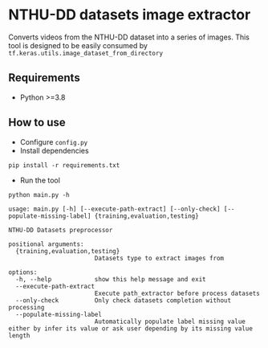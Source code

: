 # NTHU-DD datasets image extractor

Converts videos from the NTHU-DD dataset into a series of images. This tool is designed to be easily consumed by `tf.keras.utils.image_dataset_from_directory`

## Requirements
- Python >=3.8

## How to use
- Configure `config.py`
- Install dependencies
```
pip install -r requirements.txt
```
- Run the tool
```
python main.py -h
```
```
usage: main.py [-h] [--execute-path-extract] [--only-check] [--populate-missing-label] {training,evaluation,testing}

NTHU-DD Datasets preprocessor

positional arguments:
  {training,evaluation,testing}
                        Datasets type to extract images from

options:
  -h, --help            show this help message and exit
  --execute-path-extract
                        Execute path_extractor before process datasets
  --only-check          Only check datasets completion without processing
  --populate-missing-label
                        Automatically populate label missing value either by infer its value or ask user depending by its missing value length
```

